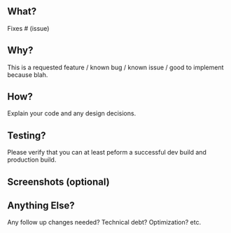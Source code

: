 ## What?
Fixes # (issue)

## Why?
This is a requested feature / known bug / known issue / good to implement because blah.

## How?
Explain your code and any design decisions.

## Testing?
Please verify that you can at least peform a successful dev build and production build.

## Screenshots (optional)

## Anything Else?
Any follow up changes needed? Technical debt? Optimization? etc. 

<!-- Read more about pull requests: https://www.pullrequest.com/blog/writing-a-great-pull-request-description/  -->